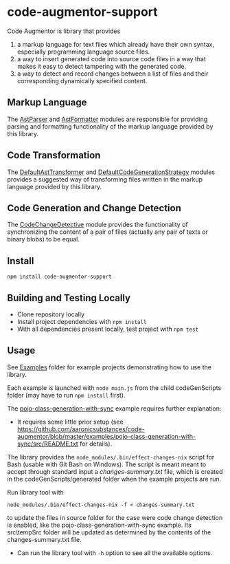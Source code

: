 # code-augmentor-support

Code Augmentor is library that provides

1. a markup language for text files which already have their own syntax, especially programming language source files.
2. a way to insert generated code into source code files in a way that makes it easy to detect tampering with the generated code.
3. a way to detect and record changes between a list of files and their corresponding dynamically specified content.

## Markup Language

The [AstParser](https://github.com/aaronicsubstances/code-augmentor-nodejs/blob/master/src/AstParser.ts) and [AstFormatter](https://github.com/aaronicsubstances/code-augmentor-nodejs/blob/master/src/AstFormatter.ts) modules are responsible for providing parsing and formatting functionality of the markup language provided by this library.

## Code Transformation

The [DefaultAstTransformer](https://github.com/aaronicsubstances/code-augmentor-nodejs/blob/master/src/DefaultAstTransformer.ts) and [DefaultCodeGenerationStrategy](https://github.com/aaronicsubstances/code-augmentor-nodejs/blob/master/src/DefaultCodeGenerationStrategy.ts) modules provides a suggested way of transforming files written in the markup language provided by this library.

## Code Generation and Change Detection

The [CodeChangeDetective](https://github.com/aaronicsubstances/code-augmentor-nodejs/blob/master/src/CodeChangeDetective.ts) module provides the functionality of synchronizing the content of a pair of files (actually any pair of texts or binary blobs) to be equal.

## Install

`npm install code-augmentor-support`

## Building and Testing Locally

   * Clone repository locally
   * Install project dependencies with `npm install`
   * With all dependencies present locally, test project with `npm test`

## Usage

See [Examples](https://github.com/aaronicsubstances/code-augmentor/tree/master/examples) folder for example projects demonstrating how to use the library.

Each example is launched with `node main.js` from the child codeGenScripts folder (may have to run `npm install` first).

The [pojo-class-generation-with-sync](https://github.com/aaronicsubstances/code-augmentor/tree/master/examples/pojo-class-generation-with-sync) example requires further explanation:

   * It requires some little prior setup (see https://github.com/aaronicsubstances/code-augmentor/blob/master/examples/pojo-class-generation-with-sync/src/README.txt for details).

The library provides the `node_modules/.bin/effect-changes-nix` script for Bash (usable with Git Bash on Windows). The script is meant meant to accept 
through standard input a *changes-summary.txt* file, which is created in the codeGenScripts/generated folder when the example projects are run.

Run library tool with

```
node_modules/.bin/effect-changes-nix -f < changes-summary.txt
```

to update the files in source folder for the case were code change detection is enabled, like the pojo-class-generation-with-sync example. Its
src\tempSrc folder will be updated as determined by the contents of the changes-summary.txt file.

   * Can run the library tool with `-h` option to see all the available options.


